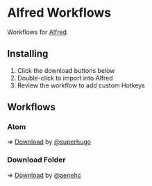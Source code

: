 Alfred Workflows
================
Workflows for [Alfred](http://www.alfredapp.com/).

## Installing
1. Click the download buttons below
2. Double-click to import into Alfred
3. Review the workflow to add custom Hotkeys


## Workflows

### Atom
=> [Download](https://github.com/superhugo/alfred-workflows/raw/master/atom/atom.alfredworkflow)
by [@superhugo](https://github.com/superhugo)

### Download Folder
=> [Download](https://github.com/aenehc/alfred-workflows/raw/master/workflows/DownloadFolder.alfredworkflow)
by [@aenehc](https://github.com/aenehc)

